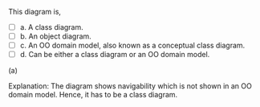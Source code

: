 <panel header="{{ icon_Q_A }} This diagram is,...">

This diagram is,

- [ ] a. A class diagram.
- [ ] b. An object diagram.
- [ ] c. An OO domain model, also known as a conceptual class diagram.
- [ ] d. Can be either a class diagram or an OO domain model.

<pic eager src="{{baseUrl}}/modeling/modelingStructures/objectOrientedDomainModels/images/playerTurn.png" height="50" />
<p/>

<panel type="seamless" header="{{ icon_A }} Answer" minimized>

(a)

Explanation: The diagram shows navigability which is not shown in an OO domain model. Hence, it has to be a class diagram.

</panel>
</panel>
